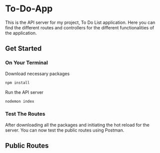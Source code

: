 # To-Do-App
This is the API server for my project, To Do List application. Here you can find the different routes and controllers for the different functionalities of the application.

## Get Started
### On Your Terminal
Download necessary packages
```bash
npm install
```

Run the API server
```bash
nodemon index
```

### Test The Routes
After downloading all the packages and initiating the hot reload for the server. You can now test the public routes using Postman.

## Public Routes
